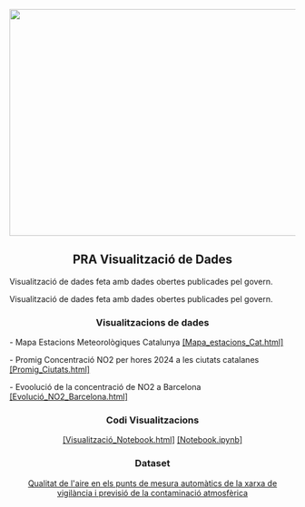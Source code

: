 <p align="center">
 <img  width="800" height="400" src="https://upload.wikimedia.org/wikipedia/commons/thumb/a/a3/Logo_blau_uoc.png/800px-Logo_blau_uoc.png">
</p>
<h2 align="center">PRA Visualització de Dades</h2>
<p align="left">Visualització de dades feta amb dades obertes publicades pel govern.</p>
<p align="left">Visualització de dades feta amb dades obertes publicades pel govern.</p>
<h3 align="center">Visualitzacions de dades</h3>
<p align="left">- Mapa Estacions Meteorològiques Catalunya <a href="https://htmlpreview.github.io/?https://github.com/Arnasto/PRA_Visualitzacio_Dades/blob/main/hourly_avg_no2_heatmap.html">[Mapa_estacions_Cat.html]</a></p>
<p align="left">- Promig Concentració NO2 per hores 2024 a les ciutats catalanes <a href="https://htmlpreview.github.io/?https://github.com/Arnasto/PRA_Visualitzacio_Dades/blob/main/hourly_avg_no2_cities2024.html">[Promig_Ciutats.html]</a></p>
<p align="left">- Evoolució de la concentració de NO2 a Barcelona <a href="https://htmlpreview.github.io/?https://github.com/Arnasto/PRA_Visualitzacio_Dades/blob/main/hourly_avg_no2_barcelona.html">[Evolució_NO2_Barcelona.html]</a>
</p>

<h3 align="center">Codi Visualitzacions</h3>
 <p align="center"><a href="https://htmlpreview.github.io/?https://github.com/Arnasto/PRA_Visualitzacio_Dades/blob/main/PRA_VISUALITZACIO_DADES%20(1).html">
[Visualització_Notebook.html]</a>
 <a href="https://github.com/Arnasto/PRA_Visualitzacio_Dades/blob/main/PRA_VISUALITZACIO_DADES%20(1).ipynb">
[Notebook.ipynb]</a></p>

<h3 align="center">Dataset</h3>
<p align="center"><a href="https://datos.gob.es/es/catalogo/a09002970-calidad-del-aire-en-los-puntos-de-medida-automaticos-de-la-red-de-vigilancia-y-prevision-de-la-contaminacio-atmosferica">Qualitat de l'aire en els punts de mesura automàtics de la xarxa de vigilància i previsió de la contaminació atmosfèrica</a></p>
